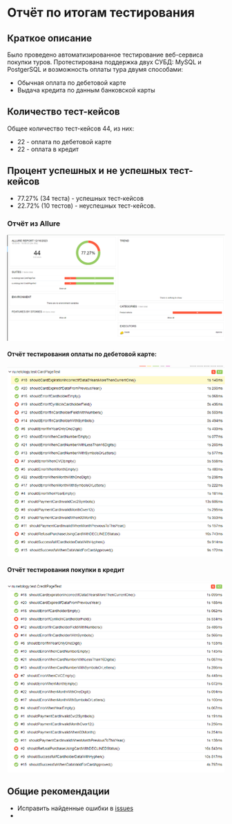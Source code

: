 # Отчёт по итогам тестирования
## Краткое описание
Было проведено автоматизированное тестирование веб-сервиса покупки туров.
Протестирована поддержка двух СУБД: MySQL и PostgerSQL и возможность оплаты тура двумя способами:
* Обычная оплата по дебетовой карте
* Выдача кредита по данным банковской карты

## Количество тест-кейсов
Общее количество тест-кейсов 44, из них:
* 22 - оплата по дебетовой карте
* 22 - оплата в кредит
## Процент успешных и не успешных тест-кейсов
* 77.27% (34 теста) - успешных тест-кейсов
* 22.72% (10 тестов) - неуспешных тест-кейсов.
### Отчёт из Allure
![img.png](img.png)
#### Отчёт тестирования оплаты по дебетовой карте:
![img_1.png](img_1.png)
#### Отчёт тестирования покупки в кредит
![img_2.png](img_2.png)
## Общие рекомендации
* Исправить найденные ошибки в [issues ](https://github.com/lizvalk/Diploma/issues)
* 
